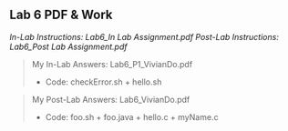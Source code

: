 ## Lab 6 PDF & Work

*In-Lab Instructions: Lab6_In Lab Assignment.pdf*
*Post-Lab Instructions: Lab6_Post Lab Assignment.pdf*

>My In-Lab Answers: Lab6_P1_VivianDo.pdf
>* Code: checkError.sh + hello.sh

>My Post-Lab Answers: Lab6_VivianDo.pdf
>* Code: foo.sh + foo.java + hello.c + myName.c
